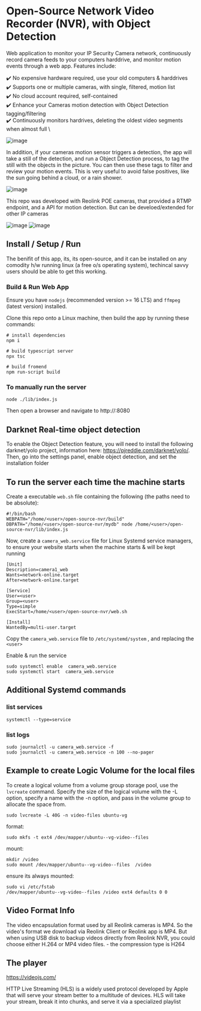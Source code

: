 


#  Open-Source Network Video Recorder (NVR), with Object Detection

Web application to monitor your IP Security Camera network, continuously record camera feeds to your computers harddrive, and monitor motion events through a web app. Features include:

  :heavy_check_mark:  No expensive hardware required, use your old computers & harddrives \
  :heavy_check_mark:  Supports one or multiple cameras, with single, filtered, motion list \
  :heavy_check_mark:  No cloud account required, self-contained \
  :heavy_check_mark:  Enhance your Cameras motion detection with Object Detection tagging/filtering \
  :heavy_check_mark:  Continuously monitors hardrives, deleting the oldest video segments when almost full \

![image](./assets/wenui.png)

In addition, if your cameras motion sensor triggers a detection, the app will take a still of the detection, and run a Object Detection process, to tag the still with the objects in the picture.  You can then use these tags to filter and review your motion events.  This is very useful to avoid false positives, like the sun going behind a cloud, or a rain shower.

![image](./assets/objectdetection.png)

This repo was developed with Reolink POE cameras, that provided a RTMP endpoint, and a API for motion detection. But can be develoed/extended for other IP cameras

![image](./assets/settings2a.png)  ![image](./assets/settings1a.png)

## Install / Setup / Run

The benifit of this app, its, its open-source, and it can be installed on any comodity h/w running linux (a free o/s operating system), techincal savvy users should be able to get this working.


### Build & Run Web App

Ensure you have `nodejs` (recommended version >= 16 LTS) and `ffmpeg` (latest version) installed.

Clone this repo onto a Linux machine, then build the app by running these commands: 


```
# install dependencies
npm i

# build typescript server
npx tsc

# build fromend
npm run-script build
```

### To manually run the server

```
node ./lib/index.js
```

Then open a browser and navigate to http://<hostname>:8080


## Darknet Real-time object detection

To enable the Object Detection feature, you will  need to install the following darknet/yolo project, information here: https://pjreddie.com/darknet/yolo/.  Then, go into the settings panel, enable object detection, and set the installation folder


## To run the server each time the machine starts

Create a executable `web.sh` file containing the following (the paths need to be absolute):

```
#!/bin/bash
WEBPATH="/home/<user>/open-source-nvr/build" DBPATH="/home/<user>/open-source-nvr/mydb" node /home/<user>/open-source-nvr/lib/index.js
```

Now, create a `camera_web.service` file for Linux Systemd service managers, to ensure your website starts when the machine starts & will be kept running

```
[Unit]
Description=camera1_web
Wants=network-online.target
After=network-online.target

[Service]
User=<user>
Group=<user>
Type=simple
ExecStart=/home/<user>/open-source-nvr/web.sh

[Install]
WantedBy=multi-user.target
```

Copy the `camera_web.service` file to `/etc/systemd/system` , and replacing the `<user>`

Enable & run the service

```
sudo systemctl enable  camera_web.service
sudo systemctl start  camera_web.service
```


## Additional Systemd commands

### list services
```
systemctl --type=service
```
### list logs
```
sudo journalctl -u camera_web.service -f
sudo journalctl -u camera_web.service -n 100 --no-pager
```




## Example to create Logic Volume for the local files 

To create a logical volume from a volume group storage pool, use the ```lvcreate``` command. Specify the size of the logical volume with the -L option, specify a name with the -n option, and pass in the volume group to allocate the space from.

```
sudo lvcreate -L 40G -n video-files ubuntu-vg
```

format:
```
sudo mkfs -t ext4 /dev/mapper/ubuntu--vg-video--files
```

mount:

```
mkdir /video
sudo mount /dev/mapper/ubuntu--vg-video--files  /video
```

ensure its always mounted:
```
sudo vi /etc/fstab
/dev/mapper/ubuntu--vg-video--files /video ext4 defaults 0 0
```



## Video Format Info

The video encapsulation format used by all Reolink cameras is MP4. So the video's format we download via Reolink Client or Reolink app is MP4. But when using USB disk to backup videos directly from Reolink NVR, you could choose either H.264 or MP4 video files. - the compression type is H264


## The player

https://videojs.com/


HTTP Live Streaming (HLS) is a widely used protocol developed by Apple that will serve your stream better to a multitude of devices. HLS will take your stream, break it into chunks, and serve it via a specialized playlist


